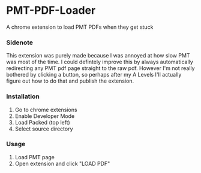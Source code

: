 # PMT-PDF-Loader
A chrome extension to load PMT PDFs when they get stuck 

### Sidenote
This extension was purely made because I was annoyed at how slow PMT was most of the time. I could defintely improve this by always automatically redirecting any PMT pdf page straight to the raw pdf. However I'm not really bothered by clicking a button, so perhaps after my A Levels I'll actually figure out how to do that and publish the extension.

### Installation
1. Go to chrome extensions
2. Enable Developer Mode
3. Load Packed (top left)
4. Select source directory

### Usage
1. Load PMT page
2. Open extension and click "LOAD PDF"
